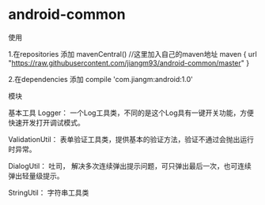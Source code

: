 # android-common
使用

1.在repositories 添加 mavenCentral() 
//这里加入自己的maven地址 
maven { 
url "https://raw.githubusercontent.com/jiangm93/android-common/master"
}

2.在dependencies 添加 compile 'com.jiangm:android:1.0'

模块

基本工具 Logger： 一个Log工具类，不同的是这个Log具有一键开关功能，方便快速开发打开调试模式。

ValidationUtil： 表单验证工具类，提供基本的验证方法，验证不通过会抛出运行时异常。

DialogUtil： 吐司， 解决多次连续弹出提示问题，可只弹出最后一次，也可连续弹出轻量级提示。

StringUtil： 字符串工具类


